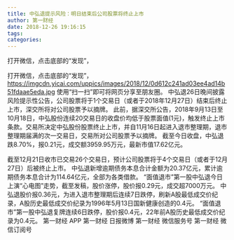 ```yaml
---
title: 中弘退提示风险：明日结束后公司股票将终止上市
author: 第一财经
date: 2018-12-26 19:16:15
tags: 
categories: 
---
```

打开微信，点击底部的“发现”，
<!-- more -->
打开微信，点击底部的“发现”，
https://imgcdn.yicai.com/uppics/images/2018/12/0d612c241ad03ee4ad14b51fdaae5eda.jpg
使用“扫一扫”即可将网页分享至朋友圈。
中弘退26日晚间披露风险提示性公告，公司股票将于1个交易日（或者于2018年12月27日）结束后终止上市，深交所将对公司股票予以摘牌。
此前，据深交所公告，2018年9月13日至10月18日，中弘股份连续20交易日的收盘价均低于股票面值(1元)，触发终止上市条款。交易所决定中弘股份股票终止上市，并自11月16日起进入退市整理期，退市整理期届满的次一交易日，交易所对公司股票予以摘牌。
截至今日收盘，中弘退跌8.70%，报0.21元，成交额3959.95万元，最新市值17.62亿元。
 
 
截至12月21日收市已交易26个交易日，预计公司股票将于4个交易日（或者于12月27日）后被终止上市。
中弘退新增逾期债务本息合计金额为20.37亿元，累计逾期债务本息合计为114.64亿元，全部为各类借款。
“面值退市”第一股中弘退今日上演“心电图”走势，截至发稿，股价涨停，股价报0.29元，成交超7000万元。
中弘退股价报0.36元，为进入退市整理期后连续7日跌停，刷新A股最低成交价纪录，A股历史最低成交价纪录为1996年5月13日国新健康创造的0.4元。
“面值退市”第一股中弘退复牌连续6日跌停，股价报0.4元，22年前A股历史最低成交价纪录为0.4元。
第一财经
APP
第一财经
日报微博
第一财经
微信服务号
第一财经
微信订阅号
